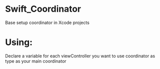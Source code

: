 # Swift_Coordinator
Base setup coordinator in Xcode projects

# Using:
Declare a variable for each viewController you want to use coordinator as type as your main coordinator


